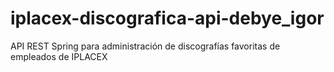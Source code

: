 # iplacex-discografica-api-debye_igor
API REST Spring para administración de discografías favoritas de empleados de IPLACEX
